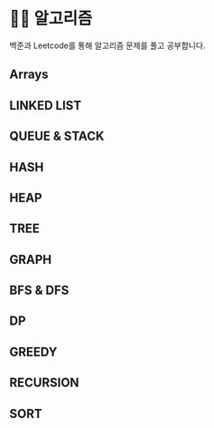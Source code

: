# 🧙‍♀️ 알고리즘

백준과 Leetcode를 통해 알고리즘 문제를 풀고 공부합니다.

## Arrays

## LINKED LIST

## QUEUE & STACK

## HASH

## HEAP

## TREE

## GRAPH

## BFS & DFS

## DP

## GREEDY

## RECURSION

## SORT
